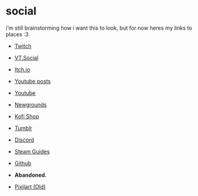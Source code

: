 # social

i'm still brainstorming how i want this to look, but for now heres my links to places :3

- [Twitch](https://www.twitch.tv/grat_grot10_berg)
- [VT.Social](https://vt.social/@Grat10berg)
- [Itch.io](https://gratgrot10berg.itch.io/)
- [Youtube posts](https://www.youtube.com/@gratgrot-10-berg/community)
- [Youtube](https://www.youtube.com/channel/UC7egH-Znbn7z_KStKdMR3pQ)
- [Newgrounds](https://grat-grottenberg.newgrounds.com)
- [Kofi Shop](https://ko-fi.com/gratgrottenberg)
- [Tumblr](https://www.tumblr.com/grat10grottenblog)
- [Discord](https://discord.com/invite/x8jsdDswsC)
- [Steam Guides](https://steamcommunity.com/id/Grat10_Mother1brain/myworkshopfiles/?section=guides)
- [Github](https://github.com/Grat10borg)

- **Abandoned.**
- [Pixilart (Old)](https://www.pixilart.com/grat10)